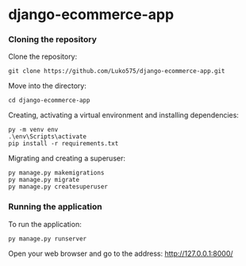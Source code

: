 # django-ecommerce-app

### Cloning the repository

Clone the repository:
```
git clone https://github.com/Luko575/django-ecommerce-app.git
```

Move into the directory: 
```
cd django-ecommerce-app
```

Creating, activating a virtual environment and installing dependencies:
```
py -m venv env
.\env\Scripts\activate
pip install -r requirements.txt
```

Migrating and creating a superuser:
```
py manage.py makemigrations
py manage.py migrate
py manage.py createsuperuser
```

### Running the application
To run the application:
```
py manage.py runserver
```

Open your web browser and go to the address: http://127.0.0.1:8000/